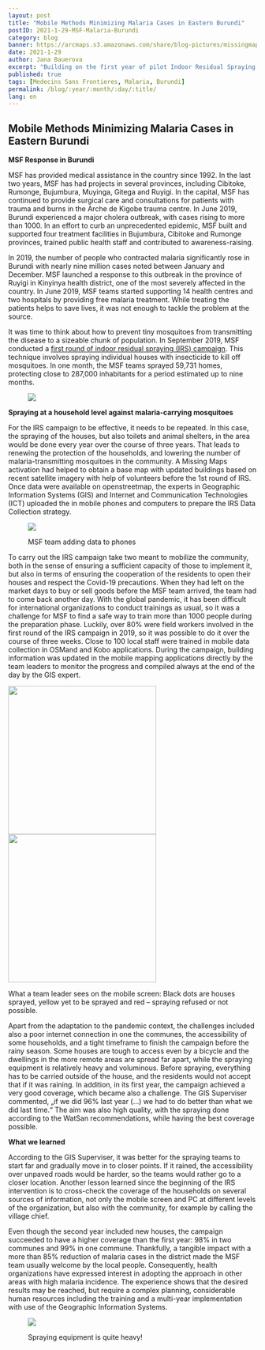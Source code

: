 ```yaml
---
layout: post
title: "Mobile Methods Minimizing Malaria Cases in Eastern Burundi"
postID: 2021-1-29-MSF-Malaria-Burundi
category: blog
banner: https://arcmaps.s3.amazonaws.com/share/blog-pictures/missingmaps-blog_20210129_banner.png
date: 2021-1-29
author: Jana Bauerova
excerpt: "Building on the first year of pilot Indoor Residual Spraying campaign, the Médecins Sans Frontières (MSF) recently conducted a second round. Lessons learned could be incorporated during the repeated exercise and results are encouraging."
published: true
tags: [Medecins Sans Frontieres, Malaria, Burundi]
permalink: /blog/:year/:month/:day/:title/
lang: en
---
```

## Mobile Methods Minimizing Malaria Cases in Eastern Burundi

**MSF Response in Burundi**

MSF has provided medical assistance in the country since 1992. In the last two years, MSF has had projects in several provinces, including Cibitoke, Rumonge, Bujumbura, Muyinga, Gitega and Ruyigi. In the capital, MSF has continued to provide surgical care and consultations for patients with trauma and burns in the Arche de Kigobe trauma centre. In June 2019, Burundi experienced a major cholera outbreak, with cases rising to more than 1000. In an effort to curb an unprecedented epidemic, MSF built and supported four treatment facilities in Bujumbura, Cibitoke and Rumonge provinces, trained public health staff and contributed to awareness-raising. 

In 2019, the number of people who contracted malaria significantly rose in Burundi with nearly nine million cases noted between January and December. MSF launched a response to this outbreak in the province of Ruyigi in Kinyinya health district, one of the most severely affected in the country. In June 2019, MSF teams started supporting 14 health centres and two hospitals by providing free malaria treatment. While treating the patients helps to save lives, it was not enough to tackle the problem at the source. 

It was time to think about how to prevent tiny mosquitoes from transmitting the disease to a sizeable chunk of population. In September 2019, MSF conducted a [first round of indoor residual spraying (IRS) campaign](https://www.missingmaps.org/blog/2020/01/29/a-year-of-blogs/). This technique involves spraying individual houses with insecticide to kill off mosquitoes. In one month, the MSF teams sprayed 59,731 homes, protecting close to 287,000 inhabitants for a period estimated up to nine months. 

<figure>
<img src="https://arcmaps.s3.amazonaws.com/share/blog-pictures/missingmaps-blog_20210129_photo4.png">
</figure>

**Spraying at a household level against malaria-carrying mosquitoes**

For the IRS campaign to be effective, it needs to be repeated. In this case, the spraying of the houses, but also toilets and animal shelters, in the area would be done every year over the course of three years. That leads to renewing the protection of the households, and lowering the number of malaria-transmitting mosquitoes in the community. A Missing Maps activation had helped to obtain a base map with updated buildings based on recent satellite imagery with help of volunteers before the 1st round of IRS. Once data were available on openstreetmap, the experts in Geographic Information Systems (GIS) and Internet and Communication Technologies (ICT) uploaded the in mobile phones and computers to prepare the IRS Data Collection strategy. 

<figure>
<img src="https://arcmaps.s3.amazonaws.com/share/blog-pictures/missingmaps-blog_20210129_photo1.png">
<p class="caption"> MSF team adding data to phones</p>
</figure>

To carry out the IRS campaign take two meant to mobilize the community, both in the sense of ensuring a sufficient capacity of those to implement it, but also in terms of ensuring the cooperation of the residents to open their houses and respect the Covid-19 precautions. When they had left on the market days to buy or sell goods before the MSF team arrived, the team had to come back another day. With the global pandemic, it has been difficult for international organizations to conduct trainings as usual, so it was a challenge for MSF to find a safe way to train more than 1000 people during the preparation phase. Luckily, over 80% were field workers involved in the first round of the IRS campaign in 2019, so it was possible to do it over the course of three weeks. Close to 100 local staff were trained in mobile data collection in OSMand and Kobo applications. During the campaign, building information was updated in the mobile mapping applications directly by the team leaders to monitor the progress and compiled always at the end of the day by the GIS expert. 

<p float="left">
  <img src="https://arcmaps.s3.amazonaws.com/share/blog-pictures/missingmaps-blog_20210129_photo2.png" width="300" />
  <img src="https://arcmaps.s3.amazonaws.com/share/blog-pictures/missingmaps-blog_20210129_photo3.png" width="300" /> 
  <p class="caption">What a  team leader sees on the mobile screen: Black dots are houses sprayed, yellow yet to be sprayed and red – spraying refused or not possible.</p>
</p>

Apart from the adaptation to the pandemic context, the challenges included also a poor internet connection in one the communes, the accessibility of some households, and a tight timeframe to finish the campaign before the rainy season. Some houses are tough to access even by a bicycle and the dwellings in the more remote areas are spread far apart, while the spraying equipment is relatively heavy and voluminous. Before spraying, everything has to be carried outside of the house, and the residents would not accept that if it was raining. In addition, in its first year, the campaign achieved a very good coverage, which became also a challenge. The GIS Superviser commented, „if we did 96% last year (…) we had to do better than what we did last time.“ The aim was also high quality, with the spraying done according to the WatSan recommendations, while having the best coverage possible.

**What we learned**

According to the GIS Superviser, it was better for the spraying teams to start far and gradually move in to closer points. If it rained, the accessibility over unpaved roads would be harder, so the teams would rather go to a closer location. Another lesson learned since the beginning of the IRS intervention is to cross-check the coverage of the households on several sources of information, not only the mobile screen and PC at different levels of the organization, but also with the community, for example by calling the village chief. 

Even though the second year included new houses, the campaign succeeded to have a higher coverage than the first year: 98% in two communes and 99% in one commune. Thankfully, a tangible impact with a more than 85% reduction of malaria cases in the district made the MSF team usually welcome by the local people. Consequently, health organizations have expressed interest in adopting the approach in other areas with high malaria incidence. The experience shows that the desired results may be reached, but require a complex planning, considerable human resources including the training and a multi-year implementation with use of the Geographic Information Systems.

<figure>
<img src="https://arcmaps.s3.amazonaws.com/share/blog-pictures/missingmaps-blog_20210129_photo5.png">
<p class="caption"> Spraying equipment is quite heavy!</p>
</figure>
